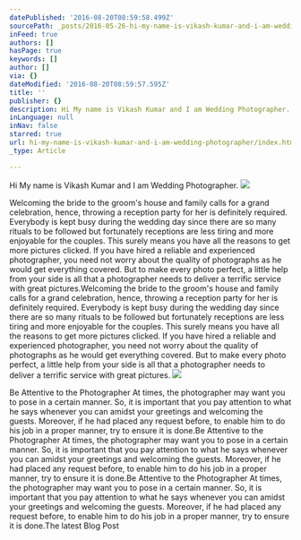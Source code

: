 ```yaml
---
datePublished: '2016-08-20T08:59:58.499Z'
sourcePath: _posts/2016-05-26-hi-my-name-is-vikash-kumar-and-i-am-wedding-photographer.md
inFeed: true
authors: []
hasPage: true
keywords: []
author: []
via: {}
dateModified: '2016-08-20T08:59:57.595Z'
title: ''
publisher: {}
description: Hi My name is Vikash Kumar and I am Wedding Photographer.
inLanguage: null
inNav: false
starred: true
url: hi-my-name-is-vikash-kumar-and-i-am-wedding-photographer/index.html
_type: Article

---
```

Hi My name is Vikash Kumar and I am Wedding Photographer.
![](https://s3-us-west-2.amazonaws.com/the-grid-img/p/1e7e5e6d886a93ce19da5e3cb67f3a6b8971c9fe.jpg)

Welcoming the bride to the groom's house and family calls for a grand celebration, hence, throwing a reception party for her is definitely required. Everybody is kept busy during the wedding day since there are so many rituals to be followed but fortunately receptions are less tiring and more enjoyable for the couples. This surely means you have all the reasons to get more pictures clicked. If you have hired a reliable and experienced photographer, you need not worry about the quality of photographs as he would get everything covered. But to make every photo perfect, a little help from your side is all that a photographer needs to deliver a terrific service with great pictures.Welcoming the bride to the groom's house and family calls for a grand celebration, hence, throwing a reception party for her is definitely required. Everybody is kept busy during the wedding day since there are so many rituals to be followed but fortunately receptions are less tiring and more enjoyable for the couples. This surely means you have all the reasons to get more pictures clicked. If you have hired a reliable and experienced photographer, you need not worry about the quality of photographs as he would get everything covered. But to make every photo perfect, a little help from your side is all that a photographer needs to deliver a terrific service with great pictures.
![](https://the-grid-user-content.s3-us-west-2.amazonaws.com/1f5c6d02-2574-4179-a8c1-8bb4abb5af36.jpg)

Be Attentive to the Photographer At times, the photographer may want you to pose in a certain manner. So, it is important that you pay attention to what he says whenever you can amidst your greetings and welcoming the guests. Moreover, if he had placed any request before, to enable him to do his job in a proper manner, try to ensure it is done.Be Attentive to the Photographer At times, the photographer may want you to pose in a certain manner. So, it is important that you pay attention to what he says whenever you can amidst your greetings and welcoming the guests. Moreover, if he had placed any request before, to enable him to do his job in a proper manner, try to ensure it is done.Be Attentive to the Photographer At times, the photographer may want you to pose in a certain manner. So, it is important that you pay attention to what he says whenever you can amidst your greetings and welcoming the guests. Moreover, if he had placed any request before, to enable him to do his job in a proper manner, try to ensure it is done.The latest Blog Post